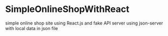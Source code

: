 # SimpleOnlineShopWithReact
simple online shop site using React.js and fake API server using json-server with local data in json file 
